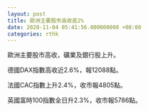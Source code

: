 ```yaml
---
layout: post
title: 歐洲主要股市高收逾2%
date: 2020-11-04 05:41:56.000000000 +08:00
categories: rthk
---
```


歐洲主要股市高收，礦業及銀行股上升。

德國DAX指數高收近2.6%，報12088點。

法國CAC指數上升2.4%，收市報4805點。

英國富時100指數全日升2.3%，收市報5786點。
